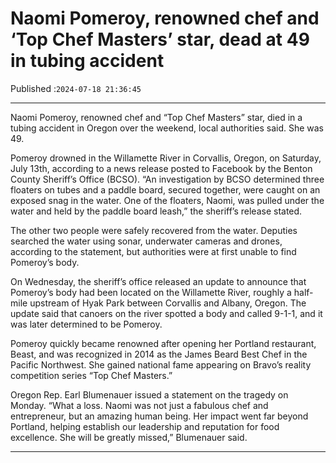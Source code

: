 # Naomi Pomeroy, renowned chef and ‘Top Chef Masters’ star, dead at 49 in tubing accident

Published :`2024-07-18 21:36:45`

---

Naomi Pomeroy, renowned chef and “Top Chef Masters” star, died in a tubing accident in Oregon over the weekend, local authorities said. She was 49.

Pomeroy drowned in the Willamette River in Corvallis, Oregon, on Saturday, July 13th, according to a news release posted to Facebook by the Benton County Sheriff’s Office (BCSO). “An investigation by BCSO determined three floaters on tubes and a paddle board, secured together, were caught on an exposed snag in the water. One of the floaters, Naomi, was pulled under the water and held by the paddle board leash,” the sheriff’s release stated.

The other two people were safely recovered from the water. Deputies searched the water using sonar, underwater cameras and drones, according to the statement, but authorities were at first unable to find Pomeroy’s body.

On Wednesday, the sheriff’s office released an update to announce that Pomeroy’s body had been located on the Willamette River, roughly a half-mile upstream of Hyak Park between Corvallis and Albany, Oregon. The update said that canoers on the river spotted a body and called 9-1-1, and it was later determined to be Pomeroy.

Pomeroy quickly became renowned after opening her Portland restaurant, Beast, and was recognized in 2014 as the James Beard Best Chef in the Pacific Northwest. She gained national fame appearing on Bravo’s reality competition series “Top Chef Masters.”

Oregon Rep. Earl Blumenauer issued a statement on the tragedy on Monday. “What a loss. Naomi was not just a fabulous chef and entrepreneur, but an amazing human being. Her impact went far beyond Portland, helping establish our leadership and reputation for food excellence. She will be greatly missed,” Blumenauer said.

---

